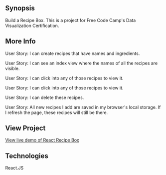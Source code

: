 ## Synopsis

Build a Recipe Box. This is a project for Free Code Camp's Data Visualization Certification.

## More Info

User Story:  I can create recipes that have names and ingredients.

User Story: I can see an index view where the names of all the recipes are visible.

User Story: I can click into any of those recipes to view it.

User Story: I can click into any of those recipes to view it.

User Story: I can delete these recipes.

User Story: All new recipes I add are saved in my browser's local storage. If I refresh the page, these recipes will still be there.






## View Project
[View live demo of React Recipe Box](https://saracarlile.github.io/react-recipe-box/)

## Technologies
React.JS  
